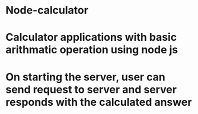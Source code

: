 # Node-calculator
# Calculator applications with basic arithmatic operation using node js
# On starting the server, user can send request to server and server responds with the calculated answer

